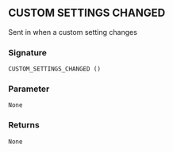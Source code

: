 ## CUSTOM SETTINGS  CHANGED

Sent in when a custom setting changes


### Signature

`CUSTOM_SETTINGS_CHANGED ()`


### Parameter

`None`

### Returns

`None`



